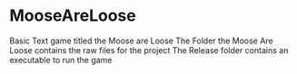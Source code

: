 # MooseAreLoose
Basic Text game titled the Moose are Loose
The Folder the Moose Are Loose contains the raw files for the project
The Release folder contains an executable to run the game
